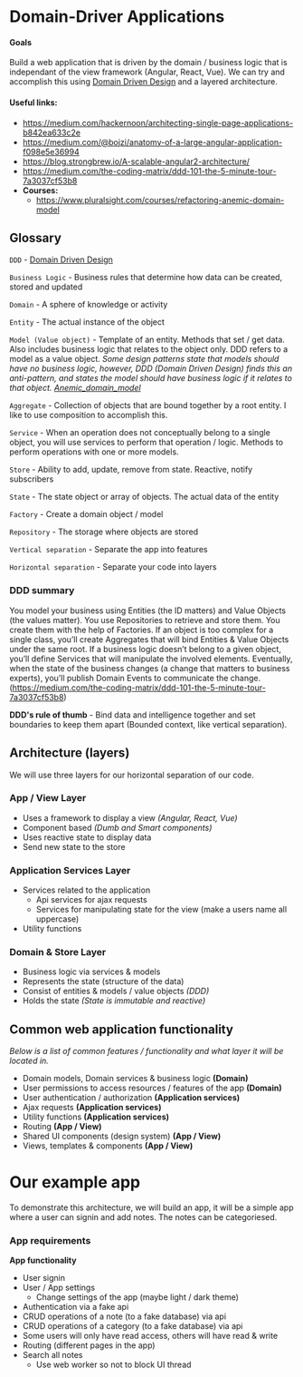 # Domain-Driver Applications

#### Goals

Build a web application that is driven by the domain / business logic that is independant of the view framework (Angular, React, Vue). We can try and accomplish this using [Domain Driven Design](https://en.wikipedia.org/wiki/Domain-driven_design) and a layered architecture.

#### Useful links:

* https://medium.com/hackernoon/architecting-single-page-applications-b842ea633c2e
* https://medium.com/@bojzi/anatomy-of-a-large-angular-application-f098e5e36994
* https://blog.strongbrew.io/A-scalable-angular2-architecture/
* https://medium.com/the-coding-matrix/ddd-101-the-5-minute-tour-7a3037cf53b8
* __Courses:__
  * https://www.pluralsight.com/courses/refactoring-anemic-domain-model


## Glossary

`DDD` - [Domain Driven Design](https://en.wikipedia.org/wiki/Domain-driven_design)

`Business Logic` - Business rules that determine how data can be created, stored and updated

`Domain` - A sphere of knowledge or activity

`Entity` - The actual instance of the object

`Model (Value object)` - Template of an entity. Methods that set / get data. Also includes business logic that relates to the object only. DDD refers to a model as a value object. _Some design patterns state that models should have no business logic, however, DDD (Domain Driven Design) finds this an anti-pattern, and states the model should have business logic if it relates to that object. [Anemic_domain_model](https://en.wikipedia.org/wiki/Anemic_domain_model)_

`Aggregate` - Collection of objects that are bound together by a root entity. I like to use composition to accomplish this.

`Service` - When an operation does not conceptually belong to a single object, you will use services to perform that operation / logic. Methods to perform operations with one or more models.

`Store` - Ability to add, update, remove from state. Reactive, notify subscribers

`State` - The state object or array of objects. The actual data of the entity

`Factory` - Create a domain object / model

`Repository` - The storage where objects are stored

`Vertical separation` - Separate the app into features

`Horizontal separation` - Separate your code into layers

### DDD summary

You model your business using Entities (the ID matters) and Value Objects (the values matter). You use Repositories to retrieve and store them. You create them with the help of Factories. If an object is too complex for a single class, you’ll create Aggregates that will bind Entities & Value Objects under the same root. If a business logic doesn’t belong to a given object, you’ll define Services that will manipulate the involved elements. Eventually, when the state of the business changes (a change that matters to business experts), you’ll publish Domain Events to communicate the change. (https://medium.com/the-coding-matrix/ddd-101-the-5-minute-tour-7a3037cf53b8)

__DDD's rule of thumb__ - Bind data and intelligence together and set boundaries to keep them apart (Bounded context, like vertical separation).

## Architecture (layers)

We will use three layers for our horizontal separation of our code.

### App / View Layer

* Uses a framework to display a view _(Angular, React, Vue)_
* Component based _(Dumb and Smart components)_
* Uses reactive state to display data
* Send new state to the store

### Application Services Layer

* Services related to the application
  * Api services for ajax requests
  * Services for manipulating state for the view (make a users name all uppercase)
* Utility functions

### Domain & Store Layer

* Business logic via services & models
* Represents the state (structure of the data)
* Consist of entities & models / value objects _(DDD)_
* Holds the state _(State is immutable and reactive)_

## Common web application functionality

_Below is a list of common features / functionality and what layer it will be
located in._

* Domain models, Domain services & business logic __(Domain)__
* User permissions to access resources / features of the app __(Domain)__
* User authentication / authorization __(Application services)__
* Ajax requests __(Application services)__
* Utility functions __(Application services)__
* Routing __(App / View)__
* Shared UI components (design system) __(App / View)__
* Views, templates & components __(App / View)__

# Our example app

To demonstrate this architecture, we will build an app, it will be a simple app where a user can signin and add notes. The notes can be categoriesed.

### App requirements

__App functionality__

* User signin
* User / App settings
  * Change settings of the app (maybe light / dark theme)
* Authentication via a fake api
* CRUD operations of a note (to a fake database) via api
* CRUD operations of a category (to a fake database) via api
* Some users will only have read access, others will have read & write
* Routing (different pages in the app)
* Search all notes
  * Use web worker so not to block UI thread
